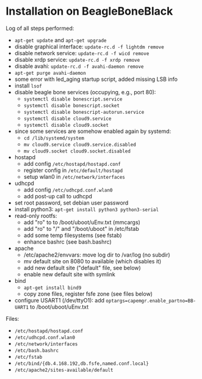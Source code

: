 
# Installation on BeagleBoneBlack

Log of all steps performed:
* `apt-get update` and `apt-get upgrade`
* disable graphical interface: `update-rc.d -f lightdm remove`
* disable network service: `update-rc.d -f wicd remove`
* disable xrdp service: `update-rc.d -f xrdp remove`
* disable avahi: `update-rc.d -f avahi-daemon remove`
* `apt-get purge avahi-daemon`
* some error with led_aging startup script, added missing LSB info
* install `lsof`
* disable beagle bone services (occupying, e.g., port 80):
	* `systemctl disable bonescript.service`
	* `systemctl disable bonescript.socket`
	* `systemctl disable bonescript-autorun.service`
	* `systemctl disable cloud9.service`
	* `systemctl disable cloud9.socket`
* since some services are somehow enabled again by systemd:
	* `cd /lib/systemd/system`
	* `mv cloud9.service cloud9.service.disabled`
	* `mv cloud9.socket cloud9.socket.disabled`
* hostapd
	* add config `/etc/hostapd/hostapd.conf`
	* register config in `/etc/default/hostapd`
	* setup wlan0 in `/etc/network/interfaces`
* udhcpd
	* add config `/etc/udhcpd.conf.wlan0`
	* add post-up call to udhcpd
* set root password, set debian user password
* install python3: `apt-get install python3 python3-serial`
* read-only rootfs:
	* add "ro" to to /boot/uboot/uEnv.txt (mmcargs)
	* add "ro" to "/" and "/boot/uboot" in /etc/fstab
	* add some temp filesystems (see fstab)
	* enhance bashrc (see bash.bashrc)
* apache
	* /etc/apache2/envvars: move log dir to /var/log (no subdir)
	* mv default site on 8080 to available (which disables it)
	* add new default site ("default" file, see below)
	* enable new default site with symlink
* bind
	* `apt-get install bind9`
	* copy zone files, register fsfe zone (see files below)
* configure USART1 (/dev/ttyO1): add `optargs=capemgr.enable_partno=BB-UART1` to /boot/uboot/uEnv.txt

Files:
* `/etc/hostapd/hostapd.conf`
* `/etc/udhcpd.conf.wlan0`
* `/etc/network/interfaces`
* `/etc/bash.bashrc`
* `/etc/fstab`
* `/etc/bind/{db.4.168.192,db.fsfe,named.conf.local}`
* `/etc/apache2/sites-available/default`
